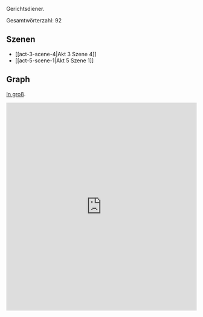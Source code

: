 Gerichtsdiener.

Gesamtwörterzahl: 92

## Szenen
- [[act-3-scene-4|Akt 3 Szene 4]]
- [[act-5-scene-1|Akt 5 Szene 1]]

## Graph
[In groß](https://catchears.github.io/was-ihr-wollt-graphs/characters/Erster%20Gerichtsdiener-dark).
<iframe src="https://catchears.github.io/was-ihr-wollt-graphs/characters/1.%20Gerichtsdiener-dark" width=100% height=550 style="border: 0;"></iframe>